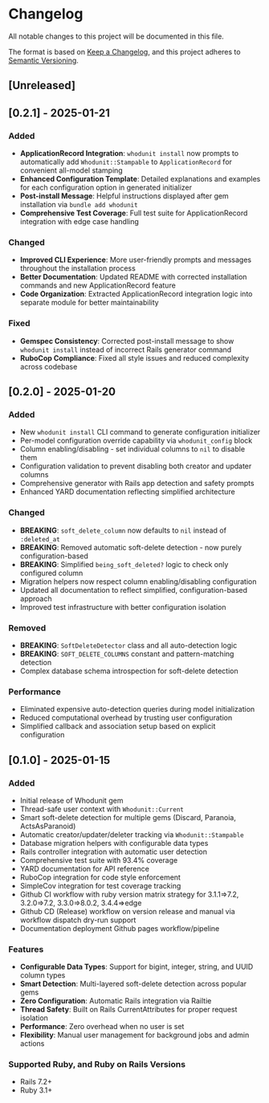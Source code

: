 # Changelog

All notable changes to this project will be documented in this file.

The format is based on [Keep a Changelog](https://keepachangelog.com/en/1.0.0/),
and this project adheres to [Semantic Versioning](https://semver.org/spec/v2.0.0.html).

## [Unreleased]

## [0.2.1] - 2025-01-21

### Added

- **ApplicationRecord Integration**: `whodunit install` now prompts to automatically add `Whodunit::Stampable` to `ApplicationRecord` for convenient all-model stamping
- **Enhanced Configuration Template**: Detailed explanations and examples for each configuration option in generated initializer
- **Post-install Message**: Helpful instructions displayed after gem installation via `bundle add whodunit`
- **Comprehensive Test Coverage**: Full test suite for ApplicationRecord integration with edge case handling

### Changed

- **Improved CLI Experience**: More user-friendly prompts and messages throughout the installation process
- **Better Documentation**: Updated README with corrected installation commands and new ApplicationRecord feature
- **Code Organization**: Extracted ApplicationRecord integration logic into separate module for better maintainability

### Fixed

- **Gemspec Consistency**: Corrected post-install message to show `whodunit install` instead of incorrect Rails generator command
- **RuboCop Compliance**: Fixed all style issues and reduced complexity across codebase

## [0.2.0] - 2025-01-20

### Added

- New `whodunit install` CLI command to generate configuration initializer
- Per-model configuration override capability via `whodunit_config` block
- Column enabling/disabling - set individual columns to `nil` to disable them
- Configuration validation to prevent disabling both creator and updater columns
- Comprehensive generator with Rails app detection and safety prompts
- Enhanced YARD documentation reflecting simplified architecture

### Changed

- **BREAKING**: `soft_delete_column` now defaults to `nil` instead of `:deleted_at`
- **BREAKING**: Removed automatic soft-delete detection - now purely configuration-based
- **BREAKING**: Simplified `being_soft_deleted?` logic to check only configured column
- Migration helpers now respect column enabling/disabling configuration
- Updated all documentation to reflect simplified, configuration-based approach
- Improved test infrastructure with better configuration isolation

### Removed

- **BREAKING**: `SoftDeleteDetector` class and all auto-detection logic
- **BREAKING**: `SOFT_DELETE_COLUMNS` constant and pattern-matching detection
- Complex database schema introspection for soft-delete detection

### Performance

- Eliminated expensive auto-detection queries during model initialization
- Reduced computational overhead by trusting user configuration
- Simplified callback and association setup based on explicit configuration

## [0.1.0] - 2025-01-15

### Added

- Initial release of Whodunit gem
- Thread-safe user context with `Whodunit::Current`
- Smart soft-delete detection for multiple gems (Discard, Paranoia, ActsAsParanoid)
- Automatic creator/updater/deleter tracking via `Whodunit::Stampable`
- Database migration helpers with configurable data types
- Rails controller integration with automatic user detection
- Comprehensive test suite with 93.4% coverage
- YARD documentation for API reference
- RuboCop integration for code style enforcement
- SimpleCov integration for test coverage tracking
- Github CI workflow with ruby version matrix strategy for 3.1.1=>7.2, 3.2.0=>7.2, 3.3.0=>8.0.2, 3.4.4=>edge
- Github CD (Release) workflow on version release and manual via workflow dispatch dry-run support
- Documentation deployment Github pages workflow/pipeline

### Features

- **Configurable Data Types**: Support for bigint, integer, string, and UUID column types
- **Smart Detection**: Multi-layered soft-delete detection across popular gems
- **Zero Configuration**: Automatic Rails integration via Railtie
- **Thread Safety**: Built on Rails CurrentAttributes for proper request isolation
- **Performance**: Zero overhead when no user is set
- **Flexibility**: Manual user management for background jobs and admin actions

### Supported Ruby, and Ruby on Rails Versions

- Rails 7.2+
- Ruby 3.1+
